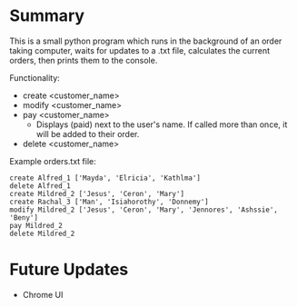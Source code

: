 # Summary
This is a small python program which runs in the background of an order taking computer, waits for updates to a .txt file, calculates the current orders, then prints them to the console.

Functionality:
- create <customer_name> <list of orders>
- modify <customer_name> <overwritten order>
- pay <customer_name>
  - Displays (paid) next to the user's name. If called more than once, it will be added to their order.
- delete <customer_name>

Example orders.txt file:
```
create Alfred_1 ['Mayda', 'Elricia', 'Kathlma']
delete Alfred_1
create Mildred_2 ['Jesus', 'Ceron', 'Mary']
create Rachal_3 ['Man', 'Isiahorothy', 'Donnemy']
modify Mildred_2 ['Jesus', 'Ceron', 'Mary', 'Jennores', 'Ashssie', 'Beny']
pay Mildred_2
delete Mildred_2
```

# Future Updates
- Chrome UI
